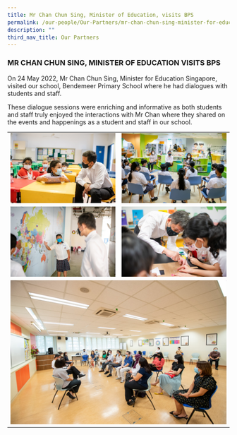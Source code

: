 ```yaml
---
title: Mr Chan Chun Sing, Minister of Education, visits BPS
permalink: /our-people/Our-Partners/mr-chan-chun-sing-minister-for-education-visits-bps/
description: ""
third_nav_title: Our Partners
---
```

### MR CHAN CHUN SING, MINISTER OF EDUCATION VISITS BPS

On 24 May 2022, Mr Chan Chun Sing, Minister for Education Singapore, visited our school, Bendemeer Primary School where he had dialogues with students and staff.  
  
These dialogue sessions were enriching and informative as both students and staff truly enjoyed the interactions with Mr Chan where they shared on the events and happenings as a student and staff in our school.  
  
  
<table>
	<tr>
		<td>
			<img src="/images/MinChan_schoolvisit_20220524_BPS_109.jpeg"/>
		</td>
		<td>
			<img src="/images/MinChan_schoolvisit_20220524_BPS_140.jpg"/>
		</td>
	</tr>
	<tr>
		<td>
			<img src="/images/MinChan_schoolvisit_20220524_BPS_30.jpeg"/>
		</td>
		<td>
			<img src="/images/MinChan_schoolvisit_20220524_BPS_64.jpeg"/>
		</td>
	</tr>
	<tr>
		<td colspan="2" >
			<img src="/images/MinChan_schoolvisit_20220524_BPS_205.jpeg"/>
		</td>
	</tr>
</table>